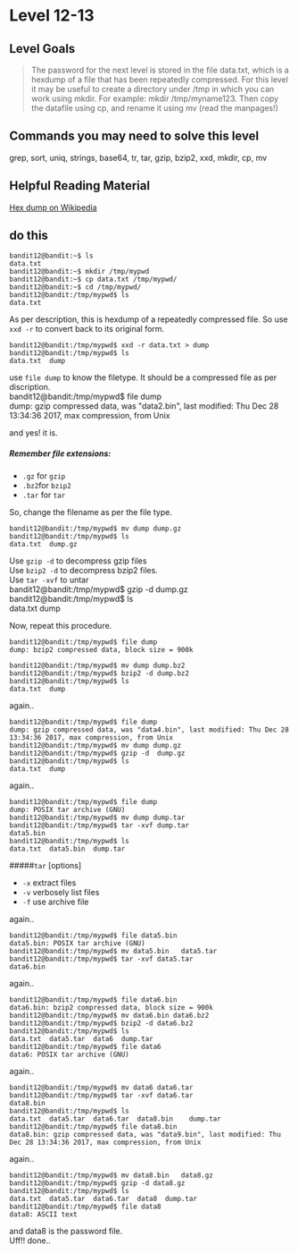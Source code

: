 # Level 12-13


## Level Goals

> The password for the next level is stored in the file data.txt, which is a hexdump of a file that has been repeatedly compressed. For this level it may be useful to create a directory under /tmp in which you can work using mkdir. For example: mkdir /tmp/myname123. Then copy the datafile using cp, and rename it using mv (read the manpages!)

## Commands you may need to solve this level
grep, sort, uniq, strings, base64, tr, tar, gzip, bzip2, xxd, mkdir, cp, mv  

## Helpful Reading Material
[Hex dump on Wikipedia](http://en.wikipedia.org/wiki/Hex_dump)

## do this

    bandit12@bandit:~$ ls  
    data.txt  
    bandit12@bandit:~$ mkdir /tmp/mypwd  
    bandit12@bandit:~$ cp data.txt /tmp/mypwd/  
    bandit12@bandit:~$ cd /tmp/mypwd/  
    bandit12@bandit:/tmp/mypwd$ ls  
    data.txt  


As per description, this is hexdump of a repeatedly compressed file. So use `xxd -r` to convert back to its original form.

    bandit12@bandit:/tmp/mypwd$ xxd -r data.txt > dump  
    bandit12@bandit:/tmp/mypwd$ ls   
    data.txt  dump   

use `file dump` to know the filetype. It should be a compressed file as per discription.  
    bandit12@bandit:/tmp/mypwd$ file dump   
    dump: gzip compressed data, was "data2.bin", last modified: Thu Dec 28 13:34:36 2017, max compression, from Unix   

and yes! it is.
  
##### Remember file extensions:

* `.gz` for `gzip`  
* `.bz2`for `bzip2`  
* `.tar` for `tar`  

So, change the filename as per the file type.
  
    bandit12@bandit:/tmp/mypwd$ mv dump dump.gz  
    bandit12@bandit:/tmp/mypwd$ ls   
    data.txt  dump.gz    

Use `gzip -d` to decompress gzip files  
Use `bzip2 -d` to decompress bzip2 files.  
Use `tar -xvf` to untar  
    bandit12@bandit:/tmp/mypwd$ gzip -d dump.gz     
    bandit12@bandit:/tmp/mypwd$ ls    
    data.txt  dump      

Now, repeat this procedure.  

    bandit12@bandit:/tmp/mypwd$ file dump  
    dump: bzip2 compressed data, block size = 900k  
  
    bandit12@bandit:/tmp/mypwd$ mv dump dump.bz2
    bandit12@bandit:/tmp/mypwd$ bzip2 -d dump.bz2  
    bandit12@bandit:/tmp/mypwd$ ls  
    data.txt  dump

again..  

    bandit12@bandit:/tmp/mypwd$ file dump  
    dump: gzip compressed data, was "data4.bin", last modified: Thu Dec 28 13:34:36 2017, max compression, from Unix  
    bandit12@bandit:/tmp/mypwd$ mv dump dump.gz  
    bandit12@bandit:/tmp/mypwd$ gzip -d  dump.gz    
    bandit12@bandit:/tmp/mypwd$ ls   
    data.txt  dump  

again..

    bandit12@bandit:/tmp/mypwd$ file dump   
    dump: POSIX tar archive (GNU)  
    bandit12@bandit:/tmp/mypwd$ mv dump dump.tar  
    bandit12@bandit:/tmp/mypwd$ tar -xvf dump.tar   
    data5.bin  
    bandit12@bandit:/tmp/mypwd$ ls  
    data.txt  data5.bin  dump.tar

#####`tar`  [options]  
* `-x` extract files
* `-v` verbosely list files
* `-f` use archive file 

         
again..

    bandit12@bandit:/tmp/mypwd$ file data5.bin  
    data5.bin: POSIX tar archive (GNU)  
    bandit12@bandit:/tmp/mypwd$ mv data5.bin   data5.tar  
    bandit12@bandit:/tmp/mypwd$ tar -xvf data5.tar  
    data6.bin  

again..

    bandit12@bandit:/tmp/mypwd$ file data6.bin  
    data6.bin: bzip2 compressed data, block size = 900k  
    bandit12@bandit:/tmp/mypwd$ mv data6.bin data6.bz2  
    bandit12@bandit:/tmp/mypwd$ bzip2 -d data6.bz2  
    bandit12@bandit:/tmp/mypwd$ ls  
    data.txt  data5.tar  data6  dump.tar  
    bandit12@bandit:/tmp/mypwd$ file data6  
    data6: POSIX tar archive (GNU)

again..

    bandit12@bandit:/tmp/mypwd$ mv data6 data6.tar  
    bandit12@bandit:/tmp/mypwd$ tar -xvf data6.tar  
    data8.bin  
    bandit12@bandit:/tmp/mypwd$ ls  
    data.txt  data5.tar  data6.tar  data8.bin    dump.tar  
    bandit12@bandit:/tmp/mypwd$ file data8.bin  
    data8.bin: gzip compressed data, was "data9.bin", last modified: Thu Dec 28 13:34:36 2017, max compression, from Unix  

again..

    bandit12@bandit:/tmp/mypwd$ mv data8.bin   data8.gz  
    bandit12@bandit:/tmp/mypwd$ gzip -d data8.gz  
    bandit12@bandit:/tmp/mypwd$ ls  
    data.txt  data5.tar  data6.tar  data8  dump.tar  
    bandit12@bandit:/tmp/mypwd$ file data8  
    data8: ASCII text   

and data8 is the password file.  
Uff!! done..

